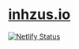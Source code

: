 # [inhzus.io](https://inhzus.io)

[![Netlify Status](https://api.netlify.com/api/v1/badges/ff566d9e-e7b4-4338-bb75-4242dcd14f28/deploy-status)](https://app.netlify.com/sites/inhzus/deploys)
